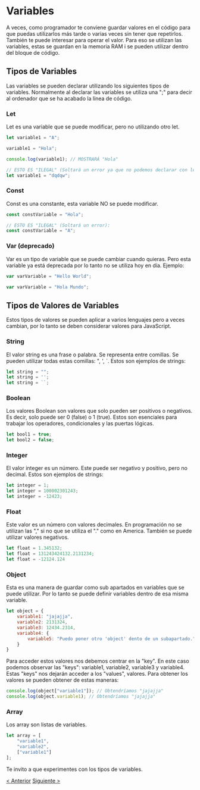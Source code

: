 # Variables
A veces, como programador te conviene guardar valores en el código para que puedas utilizarlos más tarde o varias veces sin tener que repetirlos. También te puede interesar para operar el valor. Para eso se utilizan las variables, estas se guardan en la memoria RAM i se pueden utilizar dentro del bloque de código.

## Tipos de Variables
Las variables se pueden declarar utilizando los siguientes tipos de variables. Normalmente al declarar las variables se utiliza una ";" para decir al ordenador que se ha acabado la línea de código.

### Let
Let es una variable que se puede modificar, pero no utilizando otro let.
```js
let variable1 = "A";

variable1 = "Hola";

console.log(variable1); // MOSTRARÁ "Hola"

// ESTO ES "ILEGAL" (Soltará un error ya que no podemos declarar con let la misma variable):
let variable1 = "dqdqw"; 
```

### Const
Const es una constante, esta variable NO se puede modificar.
```js
const constVariable = "Hola";

// ESTO ES "ILEGAL" (Soltará un error):
const constVariable = "A";
```

### Var (deprecado)
Var es un tipo de variable que se puede cambiar cuando quieras. Pero esta variable ya está deprecada por lo tanto no se utiliza hoy en día. 
Ejemplo:
```js
var varVariable = "Hello World";

var varVariable = "Hola Mundo";
```

## Tipos de Valores de Variables
Estos tipos de valores se pueden aplicar a varios lenguajes pero a veces cambian, por lo tanto se deben considerar valores para JavaScript.

### String
El valor string es una frase o palabra. Se representa entre comillas. Se pueden utilizar todas estas comillas: ", ', `.
Estos son ejemplos de strings:
```js
let string = "";
let string = '';
let string = ``;
```

### Boolean
Los valores Boolean son valores que solo pueden ser positivos o negativos. Es decir, solo puede ser 0 (false) o 1 (true). Estos son esenciales para trabajar los operadores, condicionales y las puertas lógicas.
```js
let bool1 = true;
let bool2 = false;
```

### Integer
El valor integer es un número. Este puede ser negativo y positivo, pero no decimal.
Estos son ejemplos de strings:
```js
let integer = 1;
let integer = 100002301243;
let integer = -12423;
```

### Float
Este valor es un número con valores decimales. En programación no se utilizan las "," si no que se utiliza el "." como en America. También se puede utilizar valores negativos.
```js
let float = 1.345132;
let float = 131243424132.2131234;
let float = -12124.124
```

### Object
Esta es una manera de guardar como sub apartados en variables que se puede utilizar. Por lo tanto se puede definir variables dentro de esa misma variable.
```js
let object = {
    variable1: "jajajja",
    variable2: 2131324,
    variable3: 12434.2314,
    variable4: {
        variable5: "Puedo poner otro 'object' dento de un subapartado."
    }
}
```

Para acceder estos valores nos debemos centrar en la "key". En este caso podemos observar las "keys": variable1, variable2, variable3 y variable4. Estas "keys" nos dejarán acceder a los "values", valores.
Para obtener los valores se pueden obtener de estas maneras:
```js
console.log(object["variable1"]); // Obtendríamos "jajajja"
console.log(object.variable1); // Obtendríamos "jajajja"
```

### Array
Los array son listas de variables.
```js
let array = [
    "variable1",
    "variable2",
    ["variable1"]
];

```

Te invito a que experimentes con los tipos de variables.

[< Anterior](./4-Hello-World.md) [Siguiente >](./6-Comparadores.md)